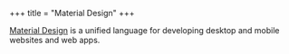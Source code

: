 +++
title = "Material Design"
+++

[Material Design](https://en.wikipedia.org/wiki/Material_Design) is a unified language
for developing desktop and mobile websites and web apps.
